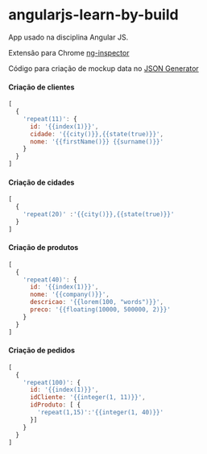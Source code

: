 # angularjs-learn-by-build
App usado na disciplina Angular JS.

Extensão para Chrome
[ng-inspector](https://chrome.google.com/webstore/detail/ng-inspect-for-angularjs/cidepfmbgngpdapgncfhpecbdhmnnemf)


Código para criação de mockup data no [JSON Generator](https://next.json-generator.com)

#### Criação de clientes
```Javascript
[
  {
    'repeat(11)': {
      id: '{{index(1)}}',
      cidade: '{{city()}},{{state(true)}}',
      nome: '{{firstName()}} {{surname()}}'
    }
  }
]
```

#### Criação de cidades
```Javascript
[
  {
    'repeat(20)' :'{{city()}},{{state(true)}}'
  }
]
```

#### Criação de produtos
```Javascript
[
  {
    'repeat(40)': {
      id: '{{index(1)}}',
      nome: '{{company()}}',
      descricao: '{{lorem(100, "words")}}',
      preco: '{{floating(10000, 500000, 2)}}'
    }
  }
]
```

#### Criação de pedidos
```Javascript
[
  {
    'repeat(100)': {
      id: '{{index(1)}}',
      idCliente: '{{integer(1, 11)}}',
      idProduto: [ {
        'repeat(1,15)':'{{integer(1, 40)}}'
      }]
    }
  }
]
```
